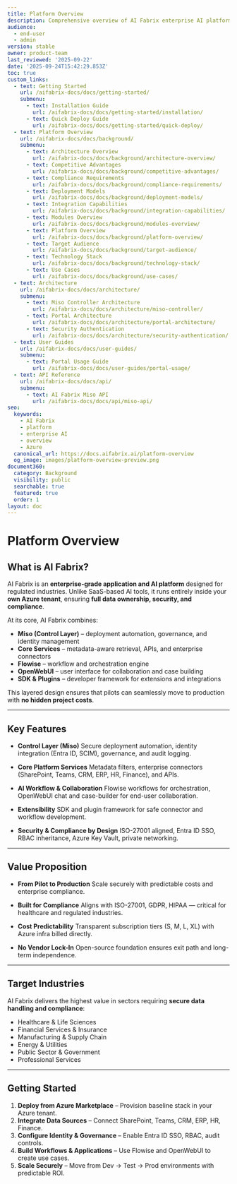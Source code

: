 ```yaml
---
title: Platform Overview
description: Comprehensive overview of AI Fabrix enterprise AI platform with Azure-native ISO27k compliance
audience:
  - end-user
  - admin
version: stable
owner: product-team
last_reviewed: '2025-09-22'
date: '2025-09-24T15:42:29.853Z'
toc: true
custom_links:
  - text: Getting Started
    url: /aifabrix-docs/docs/getting-started/
    submenu:
      - text: Installation Guide
        url: /aifabrix-docs/docs/getting-started/installation/
      - text: Quick Deploy Guide
        url: /aifabrix-docs/docs/getting-started/quick-deploy/
  - text: Platform Overview
    url: /aifabrix-docs/docs/background/
    submenu:
      - text: Architecture Overview
        url: /aifabrix-docs/docs/background/architecture-overview/
      - text: Competitive Advantages
        url: /aifabrix-docs/docs/background/competitive-advantages/
      - text: Compliance Requirements
        url: /aifabrix-docs/docs/background/compliance-requirements/
      - text: Deployment Models
        url: /aifabrix-docs/docs/background/deployment-models/
      - text: Integration Capabilities
        url: /aifabrix-docs/docs/background/integration-capabilities/
      - text: Modules Overview
        url: /aifabrix-docs/docs/background/modules-overview/
      - text: Platform Overview
        url: /aifabrix-docs/docs/background/platform-overview/
      - text: Target Audience
        url: /aifabrix-docs/docs/background/target-audience/
      - text: Technology Stack
        url: /aifabrix-docs/docs/background/technology-stack/
      - text: Use Cases
        url: /aifabrix-docs/docs/background/use-cases/
  - text: Architecture
    url: /aifabrix-docs/docs/architecture/
    submenu:
      - text: Miso Controller Architecture
        url: /aifabrix-docs/docs/architecture/miso-controller/
      - text: Portal Architecture
        url: /aifabrix-docs/docs/architecture/portal-architecture/
      - text: Security Authentication
        url: /aifabrix-docs/docs/architecture/security-authentication/
  - text: User Guides
    url: /aifabrix-docs/docs/user-guides/
    submenu:
      - text: Portal Usage Guide
        url: /aifabrix-docs/docs/user-guides/portal-usage/
  - text: API Reference
    url: /aifabrix-docs/docs/api/
    submenu:
      - text: AI Fabrix Miso API
        url: /aifabrix-docs/docs/api/miso-api/
seo:
  keywords:
    - AI Fabrix
    - platform
    - enterprise AI
    - overview
    - Azure
  canonical_url: https://docs.aifabrix.ai/platform-overview
  og_image: images/platform-overview-preview.png
document360:
  category: Background
  visibility: public
  searchable: true
  featured: true
  order: 1
layout: doc
---
```


# Platform Overview

## What is AI Fabrix?

AI Fabrix is an **enterprise-grade application and AI platform** designed for regulated industries.
Unlike SaaS-based AI tools, it runs entirely inside your **own Azure tenant**, ensuring **full data ownership, security, and compliance**.

At its core, AI Fabrix combines:

* **Miso (Control Layer)** – deployment automation, governance, and identity management
* **Core Services** – metadata-aware retrieval, APIs, and enterprise connectors
* **Flowise** – workflow and orchestration engine
* **OpenWebUI** – user interface for collaboration and case building
* **SDK & Plugins** – developer framework for extensions and integrations

This layered design ensures that pilots can seamlessly move to production with **no hidden project costs**.

---

## Key Features

* **Control Layer (Miso)**
  Secure deployment automation, identity integration (Entra ID, SCIM), governance, and audit logging.

* **Core Platform Services**
  Metadata filters, enterprise connectors (SharePoint, Teams, CRM, ERP, HR, Finance), and APIs.

* **AI Workflow & Collaboration**
  Flowise workflows for orchestration, OpenWebUI chat and case-builder for end-user collaboration.

* **Extensibility**
  SDK and plugin framework for safe connector and workflow development.

* **Security & Compliance by Design**
  ISO-27001 aligned, Entra ID SSO, RBAC inheritance, Azure Key Vault, private networking.

---

## Value Proposition

* **From Pilot to Production**
  Scale securely with predictable costs and enterprise compliance.

* **Built for Compliance**
  Aligns with ISO-27001, GDPR, HIPAA — critical for healthcare and regulated industries.

* **Cost Predictability**
  Transparent subscription tiers (S, M, L, XL) with Azure infra billed directly.

* **No Vendor Lock-In**
  Open-source foundation ensures exit path and long-term independence.

---

## Target Industries

AI Fabrix delivers the highest value in sectors requiring **secure data handling and compliance**:

* Healthcare & Life Sciences
* Financial Services & Insurance
* Manufacturing & Supply Chain
* Energy & Utilities
* Public Sector & Government
* Professional Services

---

## Getting Started

1. **Deploy from Azure Marketplace** – Provision baseline stack in your Azure tenant.
2. **Integrate Data Sources** – Connect SharePoint, Teams, CRM, ERP, HR, Finance.
3. **Configure Identity & Governance** – Enable Entra ID SSO, RBAC, audit controls.
4. **Build Workflows & Applications** – Use Flowise and OpenWebUI to create use cases.
5. **Scale Securely** – Move from Dev → Test → Prod environments with predictable ROI.